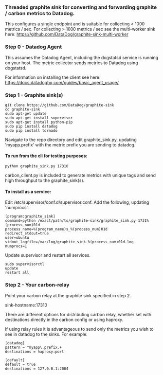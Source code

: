 ### Threaded graphite sink for converting and forwarding graphite / carbon metrics to Datadog.

This configures a single endpoint and is suitable for collecting < 1000 metrics / sec.  For collecting > 1000 metrics / sec see the multi-worker sink here: https://github.com/DataDog/graphite-sink-multi-worker 

### Step 0 - Datadog Agent

This assumes the Datadog Agent, including the dogstatsd service is running on your host.  The metric collector sends metrics to Datadog using dogstatsd.

For information on installing the client see here:  https://docs.datadoghq.com/guides/basic_agent_usage/

### Step 1 - Graphite sink(s)

```
git clone https://github.com/DataDog/graphite-sink
cd graphite-sink
sudo apt-get update
sudo apt-get install supervisor
sudo apt-get install python-pip
sudo pip install datadog
sudo pip install tornado
```

Navigate to the repo directory and edit graphite_sink.py, updating 'myapp.prefix' with the metric prefix you are sending to datadog.

#### To run from the cli for testing purposes:

`python graphite_sink.py 17310`

carbon_client.py is included to generate metrics with unique tags and send high throughput to the graphite_sink(s).  

#### To install as a service:

Edit /etc/supervisor/conf.d/supervisor.conf.  Add the following, updating 'numprocs'.
```
[program:graphite_sink]
command=python /exact/path/to/graphite-sink/graphite_sink.py 1731%(process_num)01d
process_name=%(program_name)s_%(process_num)01d
redirect_stdout=true
user=ubuntu
stdout_logfile=/var/log/graphite_sink-%(process_num)01d.log
numprocs=1
```

Update supervisor and restart all services.

```
sudo supervisorctl
update
restart all
```

### Step 2 - Your carbon-relay

Point your carbon relay at the graphite sink specified in step 2.

sink-hostname:17310  

There are different options for distributing carbon relay, whether set with destinations directly in the carbon config or using haproxy.

If using relay rules it is advantageous to send only the metrics you wish to see in datadog to the sinks.  For example:

```
[datadog]
pattern = ^myapp\.prefix.+
destinations = haproxy:port

[default]
default = true
destinations = 127.0.0.1:2004
```
